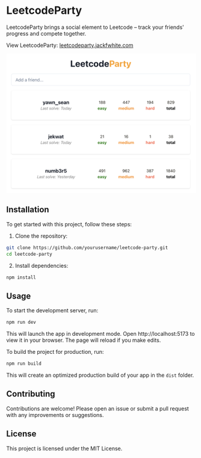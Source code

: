 # LeetcodeParty

LeetcodeParty brings a social element to Leetcode – track your friends' progress and compete together.

View LeetcodeParty: [leetcodeparty.jackfwhite.com](https://leetcodeparty.jackfwhite.com/)

![LeetcodeParty site](docs/site.png)

## Installation

To get started with this project, follow these steps:

1. Clone the repository:

```sh
git clone https://github.com/yourusername/leetcode-party.git
cd leetcode-party
```

2. Install dependencies:

```sh
npm install
```

## Usage

To start the development server, run:

```sh
npm run dev
```

This will launch the app in development mode. Open http://localhost:5173 to view it in your browser. The page will reload if you make edits.

To build the project for production, run:

```sh
npm run build
```

This will create an optimized production build of your app in the `dist` folder.

## Contributing

Contributions are welcome! Please open an issue or submit a pull request with any improvements or suggestions.

## License

This project is licensed under the MIT License.
